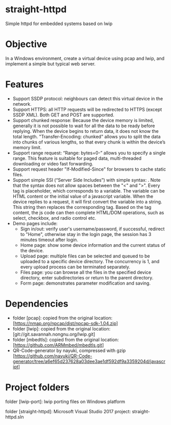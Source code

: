 # straight-httpd

Simple httpd for embedded systems based on lwip

# Objective

In a Windows environment, create a virtual device using pcap and lwip, and implement a simple but typical web server.

# Features

* Support SSDP protocol: neighbours can detect this virtual device in the network.
* Support HTTPS: all HTTP requests will be redirected to HTTPS (except SSDP XML). Both GET and POST are supported.
* Support chunked response: Because the device memory is limited, generally it is not possible to wait for all the data to be ready before replying. When the device begins to return data, it does not know the total length. "Transfer-Encoding: chunked" allows you to split the data into chunks of various lengths, so that every chunk is within the device’s memory limit.
* Support range request: “Range: bytes=0-” allows you to specify a single range. This feature is suitable for paged data, multi-threaded downloading or video fast forwarding.
* Support request header "If-Modified-Since" for browsers to cache static files.
* Support simple SSI (“Server Side Includes”) with simple syntax: <!--#TAG_NAME-->. Note that the syntax does not allow spaces between the "<" and ">". Every tag is placeholder, which corresponds to a variable. The variable can be HTML content or the initial value of a javascript variable. When the device replies to a request, it will first convert the variable into a string. This string then replaces the corresponding tag. Based on the tag content, the js code can then complete HTML/DOM operations, such as select, checkbox, and radio control etc.
* Demo pages include:
  * Sign in/out: verify user's username/password, if successful, redirect to "Home", otherwise stay in the login page, the session has 3 minutes timeout after login.
  * Home page:  show some device information and the current status of the device.
  * Upload page: multiple files can be selected and queued to be uploaded to a specific device directory. The concurrency is 1, and every upload process can be terminated separately.
  * Files page: you can browse all the files in the specified device directory, enter subdirectories or return to the parent directory.
  * Form page: demonstrates parameter modification and saving.

# Dependencies

* folder [pcap]: copied from the original location: 
    [https://nmap.org/npcap/dist/npcap-sdk-1.04.zip]
* folder [lwip]: copied from the original location: 
    [git://git.savannah.nongnu.org/lwip.git]
* folder [mbedtls]: copied from the original location: 
    [https://github.com/ARMmbed/mbedtls.git]
* QR-Code-generator by nayuki, compressed with gzip
    [https://github.com/nayuki/QR-Code-generator/tree/a6ef65d237628a03dee3ae1df592df9a3359204d/javascript]

# Project folders

folder [lwip-port]: lwip porting files on Windows platform

folder [straight-httpd]: Microsoft Visual Studio 2017 project: straight-httpd.sln
